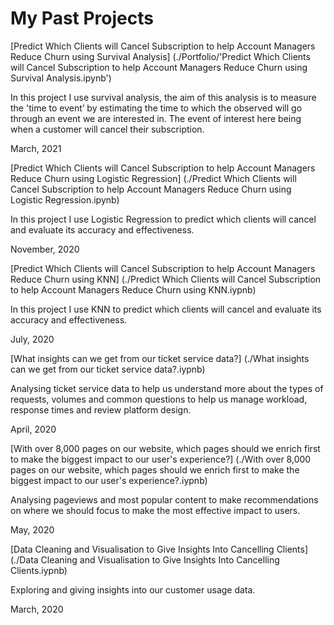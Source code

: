 # My Past Projects



[Predict Which Clients will Cancel Subscription to help Account Managers Reduce Churn using Survival Analysis] (./Portfolio/'Predict Which Clients will Cancel Subscription to help Account Managers Reduce Churn using Survival Analysis.ipynb')

In this project I use survival analysis, the aim of this analysis is to measure the 'time to event’ by estimating the time to which the observed will go through an event we are interested in. The event of interest here being when a customer will cancel their subscription. 

March, 2021

[Predict Which Clients will Cancel Subscription to help Account Managers Reduce Churn using Logistic Regression] (./Predict Which Clients will Cancel Subscription to help Account Managers Reduce Churn using Logistic Regression.ipynb)

In this project I use Logistic Regression to predict which clients will cancel and evaluate its accuracy and effectiveness. 

November, 2020

[Predict Which Clients will Cancel Subscription to help Account Managers Reduce Churn using KNN] (./Predict Which Clients will Cancel Subscription to help Account Managers Reduce Churn using KNN.iypnb)

In this project I use KNN to predict which clients will cancel and evaluate its accuracy and effectiveness. 

July, 2020

[What insights can we get from our ticket service data?] (./What insights can we get from our ticket service data?.iypnb)

Analysing ticket service data to help us understand more about the types of requests, volumes and common questions to help us manage workload, response times and review platform design.

April, 2020

[With over 8,000 pages on our website, which pages should we enrich first to make the biggest impact to our user's experience?] (./With over 8,000 pages on our website, which pages should we enrich first to make the biggest impact to our user's experience?.iypnb)

Analysing pageviews and most popular content to make recommendations on where we should focus to make the most effective impact to users.

May, 2020

[Data Cleaning and Visualisation to Give Insights Into Cancelling Clients] (./Data Cleaning and Visualisation to Give Insights Into Cancelling Clients.iypnb)

Exploring and giving insights into our customer usage data. 

March, 2020